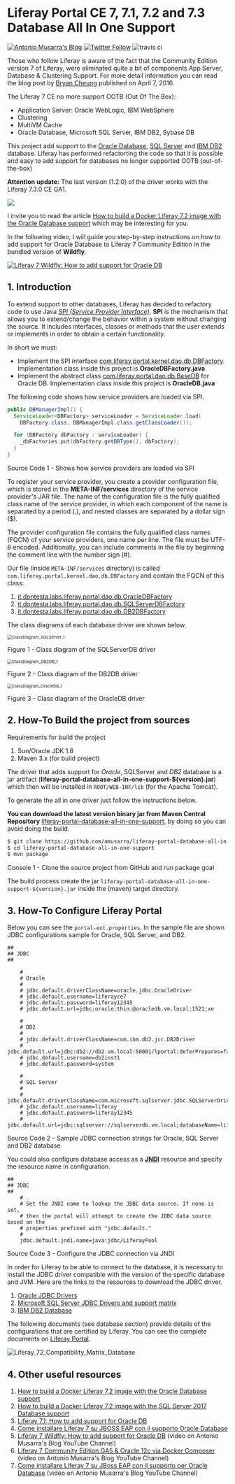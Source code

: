 # Liferay Portal CE 7, 7.1, 7.2 and 7.3 Database All In One Support
[![Antonio Musarra's Blog](https://img.shields.io/badge/maintainer-Antonio_Musarra's_Blog-purple.svg?colorB=6e60cc)](https://www.dontesta.it)
[![Twitter Follow](https://img.shields.io/twitter/follow/antonio_musarra.svg?style=social&label=%40antonio_musarra%20on%20Twitter&style=plastic)](https://twitter.com/antonio_musarra) ![travis ci](https://travis-ci.org/amusarra/liferay-portal-database-all-in-one-support.svg?branch=master)

Those who follow Liferay is aware of the fact that the Community Edition
version 7 of Liferay, were eliminated quite a bit of components App Server,
Database & Clustering Support. For more detail information you can read the
blog post by [Bryan Cheung]( https://www.liferay.com/it/web/bryan.cheung/blog/-/blogs/liferay-portal-7-ce-app-server-database-clustering-support) published on April 7, 2016.

The Liferay 7 CE no more support OOTB (Out Of The Box):

* Application Server: Oracle WebLogic, IBM WebSphere
* Clustering
* MultiVM Cache
* Oracle Database, Microsoft SQL Server, IBM DB2, Sybase DB

This project add support to the [Oracle Database](https://www.oracle.com/database/), [SQL Server](https://www.microsoft.com/sql-server/sql-server-2019) and [IBM DB2](https://www.ibm.com/products/db2-database) database.
Liferay has performed refactorting the code so that it is possible and easy
to add support for databases no longer supported OOTB (out-of-the-box)

**Attention update:** The last version (1.2.0) of the driver works with the
Liferay 7.3.0 CE GA1.

[<img src="https://www.dontesta.it/wp-content/uploads/2017/04/PayPalMeAntonioMusarra.png">](https://paypal.me/AntonioMusarra)

I invite you to read the article [How to build a Docker Liferay 7.2 image with the Oracle Database support](https://www.dontesta.it/en/2019/08/21/how-to-build-a-docker-liferay-7-2-image-with-the-oracle-database-support/) which
may be interesting for you.

In the following video, I will guide you step-by-step instructions on how to
add support for Oracle Database to Liferay 7 Community Edition in the bundled
version of **Wildfly**.

[![Liferay 7 Wildfly: How to add support for Oracle DB ](https://img.youtube.com/vi/7fojCjko7Ac/0.jpg)](https://www.youtube.com/watch?v=7fojCjko7Ac)

## 1. Introduction
To extend support to other databases, Liferay has decided to refactory code to
use Java [*SPI (Service Provider Interface)*](https://docs.oracle.com/javase/tutorial/sound/SPI-intro.html).
**SPI** is the mechanism that allows you to extend/change the behavior within a
system without changing the source. It includes interfaces, classes or methods
that the user extends or implements in order to obtain a certain functionality.

In short we must:
* Implement the SPI interface [com.liferay.portal.kernel.dao.db.DBFactory](https://github.com/liferay/liferay-portal/blob/7.2.1-ga2/portal-kernel/src/com/liferay/portal/kernel/dao/db/DBFactory.java). Implementation class inside this project is **OracleDBFactory.java**
* Implement the abstract class [com.liferay.portal.dao.db.BaseDB](https://github.com/liferay/liferay-portal/blob/7.2.1-ga2/portal-impl/src/com/liferay/portal/dao/db/BaseDB.java) for Oracle DB. Implementation class inside this project is **OracleDB.java**

The following code shows how service providers are loaded via SPI.

```java
public DBManagerImpl() {
  ServiceLoader<DBFactory> serviceLoader = ServiceLoader.load(
    DBFactory.class, DBManagerImpl.class.getClassLoader());

  for (DBFactory dbFactory : serviceLoader) {
    _dbFactories.put(dbFactory.getDBType(), dbFactory);
  }
}
```
Source Code 1 - Shows how service providers are loaded via SPI

To register your service provider, you create a provider configuration file,
which is stored in the **META-INF/services** directory of the service provider's
JAR file. The name of the configuration file is the fully qualified class name
of the service provider, in which each component of the name is separated by a
period (.), and nested classes are separated by a dollar sign ($).

The provider configuration file contains the fully qualified class names (FQCN)
of your service providers, one name per line. The file must be UTF-8 encoded.
Additionally, you can include comments in the file by beginning the comment line
with the number sign (#).

Our file (inside `META-INF/services` directory) is called `com.liferay.portal.kernel.dao.db.DBFactory` and contain the
FQCN of this class:

1. [it.dontesta.labs.liferay.portal.dao.db.OracleDBFactory](https://github.com/amusarra/liferay-portal-database-all-in-one-support/blob/master/src/main/java/it/dontesta/labs/liferay/portal/dao/db/OracleDBFactory.java)
2. [it.dontesta.labs.liferay.portal.dao.db.SQLServerDBFactory](https://github.com/amusarra/liferay-portal-database-all-in-one-support/blob/master/src/main/java/it/dontesta/labs/liferay/portal/dao/db/SQLServerDBFactory.java)
3. [it.dontesta.labs.liferay.portal.dao.db.DB2DBFactory](https://github.com/amusarra/liferay-portal-database-all-in-one-support/blob/master/src/main/java/it/dontesta/labs/liferay/portal/dao/db/DB2DBFactory.java)

The class diagrams of each database driver are shown below.

<img src="docs/images/ClassDiagram_SQLServer_1.png" alt="ClassDiagram_SQLServer_1" style="zoom: 67%;" />

Figure 1 - Class diagram of the SQLServerDB driver

<img src="docs/images/ClassDiagram_DB2DB_1.png" alt="ClassDiagram_DB2DB_1" style="zoom: 67%;" />

Figure 2 - Class diagram of the DB2DB driver

<img src="docs/images/ClassDiagram_OracleDB_1.png" alt="ClassDiagram_OracleDB_1" style="zoom:67%;" />

Figure 3 - Class diagram of the OracleDB driver

## 2. How-To Build the project from sources
Requirements for build the project
1. Sun/Oracle JDK 1.8
2. Maven 3.x (for build project)

The driver that adds support for *Oracle*, SQLServer and *DB2* database
is a jar artifact (**liferay-portal-database-all-in-one-support-${version}.jar**) which
then will be installed in `ROOT/WEB-INF/lib` (for the Apache Tomcat).

To generate the all in one driver just follow the instructions below.

**You can download the latest version binary jar from Maven Central Repository**
[liferay-portal-database-all-in-one-support](https://search.maven.org/#search%7Cga%7C1%7Cit.dontesta),
by doing so you can avoid doing the build.

```bash
$ git clone https://github.com/amusarra/liferay-portal-database-all-in-one-support.git
$ cd liferay-portal-database-all-in-one-support
$ mvn package
```

Console 1 - Clone the source project from GitHub and run package goal

The build process create the jar
`liferay-portal-database-all-in-one-support-${version}.jar` inside the (maven)
target directory.

## 3. How-To Configure Liferay Portal

Below you can see the `portal-ext.properties`. In the sample file are shown JDBC
configurations sample for Oracle, SQL Server, and DB2.

```properties
##
## JDBC
##

    #
    # Oracle
    #
    # jdbc.default.driverClassName=oracle.jdbc.OracleDriver
    # jdbc.default.username=liferayce7
    # jdbc.default.password=liferay12345
    # jdbc.default.url=jdbc:oracle:thin:@oracledb.vm.local:1521:xe

    #
    # DB2
    #
    # jdbc.default.driverClassName=com.ibm.db2.jcc.DB2Driver
    # jdbc.default.url=jdbc:db2://db2.vm.local:50001/lportal:deferPrepares=false;fullyMaterializeInputStreams=true;fullyMaterializeLobData=true;progresssiveLocators=2;progressiveStreaming=2;
    # jdbc.default.username=db2inst1
    # jdbc.default.password=system

    #
    # SQL Server
    #
    # jdbc.default.driverClassName=com.microsoft.sqlserver.jdbc.SQLServerDriver
    # jdbc.default.username=liferay
    # jdbc.default.password=liferay12345
    # jdbc.default.url=jdbc:sqlserver://sqlserverdb.vm.local;databaseName=liferayce7
```

Source Code 2 - Sample JDBC connection strings for Oracle, SQL Server and DB2 database

You could also configure database access as a **[JNDI](https://en.wikipedia.org/wiki/Java_Naming_and_Directory_Interface)** resource and specify the
resource name in configuration.

```properties
##
## JDBC
##
    #
    # Set the JNDI name to lookup the JDBC data source. If none is set,
    # then the portal will attempt to create the JDBC data source based on the
    # properties prefixed with "jdbc.default."
    #
    jdbc.default.jndi.name=java:jdbc/LiferayPool
```

Source Code 3 - Configure the JDBC connection via JNDI

In order for Liferay to be able to connect to the database, it is necessary to
install the JDBC driver compatible with the version of the specific database and
JVM. Here are the links to the resources to download the JDBC driver.

1. [Oracle JDBC Drivers](https://www.oracle.com/database/technologies/appdev/jdbc-downloads.html)
2. [Microsoft SQL Server JDBC Drivers and support matrix](https://docs.microsoft.com/en-us/sql/connect/jdbc/microsoft-jdbc-driver-for-sql-server-support-matrix?view=sql-server-ver15)
3. [IBM DB2 Database](https://www.ibm.com/support/pages/db2-jdbc-driver-versions-and-downloads)

The following documents (see database section) provide details of the
configurations that are certified by Liferay. You can see the complete
documents on [Liferay Portal](https://web.liferay.com/it/services/support/compatibility-matrix).

![Liferay_72_Compatibility_Matrix_Database](docs/images/Liferay_72_Compatibility_Matrix_Database.png)

## 4. Other useful resources

1. [How to build a Docker Liferay 7.2 image with the Oracle Database support](https://www.dontesta.it/en/2019/08/21/how-to-build-a-docker-liferay-7-2-image-with-the-oracle-database-support/)
2. [How to build a Docker Liferay 7.2 image with the SQL Server 2017 Database support](https://www.dontesta.it/en/2019/10/06/how-to-build-a-docker-liferay-7-2-image-with-the-sql-server-2017-database-support/)
3. [Liferay 7.1: How to add support for Oracle DB](https://www.dontesta.it/en/2018/10/07/liferay-7-1-how-to-add-support-for-oracle-db/)
4. [Come installare Liferay 7 su JBOSS EAP con il supporto Oracle Database](https://www.slideshare.net/amusarra/come-installare-liferay-7-su-jboss-eap-con-il-support-oracle-database)
5. [Liferay 7 Wildfly: How to add support for Oracle DB](https://www.youtube.com/watch?v=7fojCjko7Ac) (video on Antonio Musarra's Blog YouTube Channel)
6. [Liferay 7 Community Edition GA5 & Oracle 12c via Docker Composer](https://www.youtube.com/watch?v=yLVCEl8L8cU) (video on Antonio Musarra's Blog YouTube Channel)
7. [Come installare Liferay 7 su JBoss EAP con il supporto per Oracle Database](https://www.youtube.com/watch?v=QaVaP89yWiM&t=848s) (video on Antonio Musarra's Blog YouTube Channel)